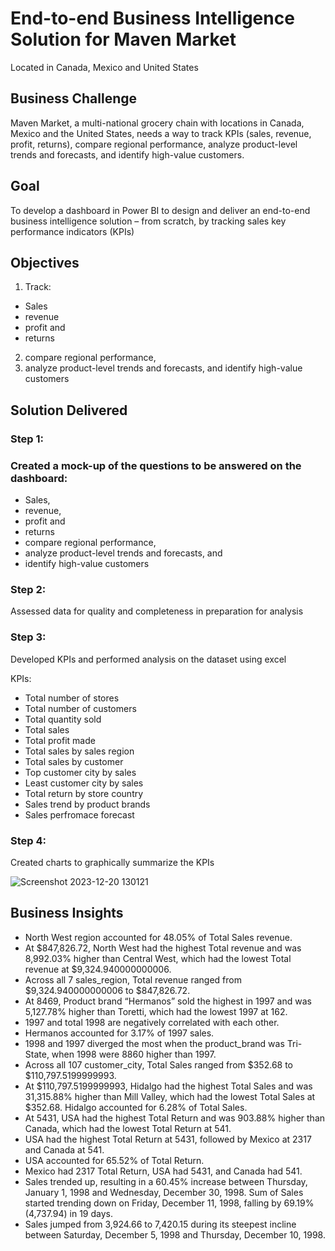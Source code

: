 # End-to-end Business Intelligence Solution for Maven Market
Located in Canada, Mexico and United States

## Business Challenge

Maven Market, a multi-national grocery chain with locations in Canada, Mexico and the United States, needs a way to track KPIs (sales, revenue, profit, returns), compare regional performance, analyze product-level trends and forecasts, and identify high-value customers. 


## Goal

To develop a dashboard in Power BI to design and deliver an end-to-end business intelligence solution – from scratch, by tracking sales key performance indicators (KPIs)

## Objectives

1.	Track:
* Sales
* revenue
* profit and
* returns
2.	compare regional performance, 
4.	analyze product-level trends and forecasts, and identify high-value customers

## Solution Delivered

### Step 1:

### Created a mock-up of the questions to be answered on the dashboard:
* Sales,
* revenue,
* profit and
* returns
* compare regional performance,
* analyze product-level trends and forecasts, and
* identify high-value customers

### Step 2:

Assessed data for quality and completeness in preparation for analysis

### Step 3:

Developed KPIs and performed analysis on the dataset using excel

KPIs:
* Total number of stores
* Total number of customers
* Total quantity sold
* Total sales
* Total profit made
* Total sales by sales region
* Total sales by customer
* Top customer city by sales
* Least customer city by sales
* Total return by store country
* Sales trend by product brands
* Sales perfromace forecast

### Step 4:

Created charts to graphically summarize the KPIs

![Screenshot 2023-12-20 130121](https://github.com/williamsadegoke/mavenmarket_sales_performance_report/assets/81843920/fca5cbab-e007-4b38-961c-9839a5728a0a)

 

## Business Insights

* North West region accounted for 48.05% of Total Sales revenue.
* At $847,826.72, North West had the highest Total revenue and was 8,992.03% higher than Central West, which had the lowest Total revenue at $9,324.940000000006.
* Across all 7 sales_region, Total revenue ranged from $9,324.940000000006 to $847,826.72.
* At 8469, Product brand “Hermanos” sold the highest in 1997 and was 5,127.78% higher than Toretti, which had the lowest 1997 at 162.
* 1997 and total 1998 are negatively correlated with each other.
* Hermanos accounted for 3.17% of 1997 sales.
* 1998 and 1997 diverged the most when the product_brand was Tri-State, when 1998 were 8860 higher than 1997.
* Across all 107 customer_city, Total Sales ranged from $352.68 to $110,797.5199999993.
* At $110,797.5199999993, Hidalgo had the highest Total Sales and was 31,315.88% higher than Mill Valley, which had the lowest Total Sales at $352.68.    Hidalgo accounted for 6.28% of Total Sales.  
* At 5431, USA had the highest Total Return and was 903.88% higher than Canada, which had the lowest Total Return at 541.
* USA had the highest Total Return at 5431, followed by Mexico at 2317 and Canada at 541.
* USA accounted for 65.52% of Total Return.
* Mexico had 2317 Total Return, USA had 5431, and Canada had 541.
* Sales trended up, resulting in a 60.45% increase between Thursday, January 1, 1998 and Wednesday, December 30, 1998.  Sum of Sales started trending down on Friday, December 11, 1998, falling by 69.19% (4,737.94) in 19 days.
* Sales jumped from 3,924.66 to 7,420.15 during its steepest incline between Saturday, December 5, 1998 and Thursday, December 10, 1998.
